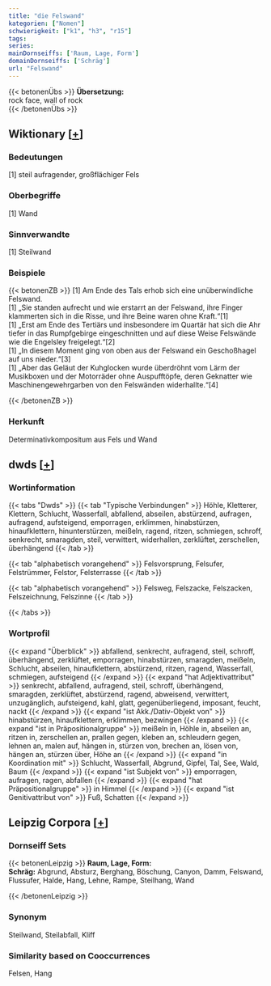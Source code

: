 ```yaml
---
title: "die Felswand"
kategorien: ["Nomen"]
schwierigkeit: ["k1", "h3", "r15"]
tags:
series:
mainDornseiffs: ['Raum, Lage, Form']
domainDornseiffs: ['Schräg']
url: "Felswand"
---
```


{{< betonenÜbs >}}
**Übersetzung:**  
rock face, wall of rock  
{{< /betonenÜbs >}}

## Wiktionary [[+](https://de.wiktionary.org/wiki/Felswand)]

### Bedeutungen
[1] steil aufragender, großflächiger Fels  

### Oberbegriffe
[1] Wand  

### Sinnverwandte
[1] Steilwand  

### Beispiele
{{< betonenZB >}}
[1] Am Ende des Tals erhob sich eine unüberwindliche Felswand.  
[1] „Sie standen aufrecht und wie erstarrt an der Felswand, ihre Finger klammerten sich in die Risse, und ihre Beine waren ohne Kraft.“[1]  
[1] „Erst am Ende des Tertiärs und insbesondere im Quartär hat sich die Ahr tiefer in das Rumpfgebirge eingeschnitten und auf diese Weise Felswände wie die Engelsley freigelegt.“[2]  
[1] „In diesem Moment ging von oben aus der Felswand ein Geschoßhagel auf uns nieder.“[3]  
[1] „Aber das Geläut der Kuhglocken wurde überdröhnt vom Lärm der Musikboxen und der Motorräder ohne Auspufftöpfe, deren Geknatter wie Maschinengewehrgarben von den Felswänden widerhallte.“[4]  

{{< /betonenZB >}}
### Herkunft
Determinativkompositum aus Fels und Wand  



## dwds [[+](https://www.dwds.de/wb/Felswand)]

### Wortinformation
{{< tabs "Dwds" >}}
{{< tab "Typische Verbindungen" >}}
Höhle, Kletterer, Klettern, Schlucht, Wasserfall, abfallend, abseilen, abstürzend, aufragen, aufragend, aufsteigend, emporragen, erklimmen, hinabstürzen, hinaufklettern, hinunterstürzen, meißeln, ragend, ritzen, schmiegen, schroff, senkrecht, smaragden, steil, verwittert, widerhallen, zerklüftet, zerschellen, überhängend
{{< /tab >}}

{{< tab "alphabetisch vorangehend" >}}
Felsvorsprung, Felsufer, Felstrümmer, Felstor, Felsterrasse
{{< /tab >}}

{{< tab "alphabetisch vorangehend" >}}
Felsweg, Felszacke, Felszacken, Felszeichnung, Felszinne
{{< /tab >}}

{{< /tabs >}}

### Wortprofil
{{< expand "Überblick" >}} abfallend, senkrecht, aufragend, steil, schroff, überhängend, zerklüftet, emporragen, hinabstürzen, smaragden, meißeln, Schlucht, abseilen, hinaufklettern, abstürzend, ritzen, ragend, Wasserfall, schmiegen, aufsteigend {{< /expand >}}
{{< expand "hat Adjektivattribut" >}} senkrecht, abfallend, aufragend, steil, schroff, überhängend, smaragden, zerklüftet, abstürzend, ragend, abweisend, verwittert, unzugänglich, aufsteigend, kahl, glatt, gegenüberliegend, imposant, feucht, nackt {{< /expand >}}
{{< expand "ist Akk./Dativ-Objekt von" >}} hinabstürzen, hinaufklettern, erklimmen, bezwingen {{< /expand >}}
{{< expand "ist in Präpositionalgruppe" >}} meißeln in, Höhle in, abseilen an, ritzen in, zerschellen an, prallen gegen, kleben an, schleudern gegen, lehnen an, malen auf, hängen in, stürzen von, brechen an, lösen von, hängen an, stürzen über, Höhe an {{< /expand >}}
{{< expand "in Koordination mit" >}} Schlucht, Wasserfall, Abgrund, Gipfel, Tal, See, Wald, Baum {{< /expand >}}
{{< expand "ist Subjekt von" >}} emporragen, aufragen, ragen, abfallen {{< /expand >}}
{{< expand "hat Präpositionalgruppe" >}} in Himmel {{< /expand >}}
{{< expand "ist Genitivattribut von" >}} Fuß, Schatten {{< /expand >}}

## Leipzig Corpora [[+](https://corpora.uni-leipzig.de/en/res?word=Felswand&corpusId=deu_newscrawl-public_2018)]

### Dornseiff Sets
{{< betonenLeipzig >}}
**Raum, Lage, Form:**  
**Schräg:** Abgrund, Absturz, Berghang, Böschung, Canyon, Damm, Felswand, Flussufer, Halde, Hang, Lehne, Rampe, Steilhang, Wand  

{{< /betonenLeipzig >}}

### Synonym
Steilwand, Steilabfall, Kliff


### Similarity based on Cooccurrences
Felsen, Hang

